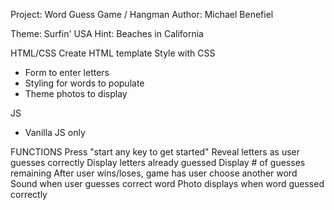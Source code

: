Project: Word Guess Game / Hangman
Author: Michael Benefiel

Theme: Surfin' USA
Hint: Beaches in California

HTML/CSS
Create HTML template
Style with CSS
- Form to enter letters
- Styling for words to populate
- Theme photos to display

JS
- Vanilla JS only

FUNCTIONS
Press "start any key to get started"
Reveal letters as user guesses correctly
Display letters already guessed
Display # of guesses remaining
After user wins/loses, game has user choose another word
Sound when user guesses correct word
Photo displays when word guessed correctly



    